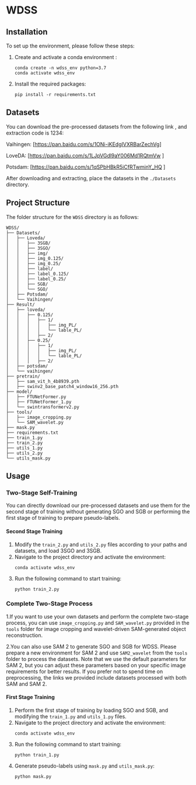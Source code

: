 # WDSS

## Installation
To set up the environment, please follow these steps:

1. Create and activate a conda environment :
    ```shell
    conda create -n wdss_env python=3.7
    conda activate wdss_env
    ```

2. Install the required packages:
    ```shell
    pip install -r requirements.txt
    ```

## Datasets
You can download the pre-processed datasets from the following  link , and extraction code is 1234:

Vaihingen: [https://pan.baidu.com/s/1ONi-iKEdgIVXRBarZechVg]

LoveDA: [https://pan.baidu.com/s/1LJpVGdl9aY006Md1RQtmVw ]

Potsdam: [https://pan.baidu.com/s/1qSPbHBkR5iCfRTwminY_HQ ]

After downloading and extracting, place the datasets in the `./Datasets` directory.

## Project Structure

The folder structure for the `WDSS` directory is as follows:

```plaintext
WDSS/
├── Datasets/
│   ├── Loveda/
│   │   ├── 3SGB/
│   │   ├── 3SGO/
│   │   ├── img/
│   │   ├── img_0.125/
│   │   ├── img_0.25/
│   │   ├── label/
│   │   ├── label_0.125/
│   │   ├── label_0.25/
│   │   ├── SGB/
│   │   └── SGO/
│   ├── Potsdam/
│   └── Vaihingen/
├── Result/
│   ├── loveda/
│   │   ├── 0.125/
│   │   │   ├── 1/
│   │   │   │   ├── img_PL/
│   │   │   │   └── lable_PL/
│   │   │   ├── 2/
│   │   ├── 0.25/
│   │   │   ├── 1/
│   │   │   │   ├── img_PL/
│   │   │   │   └── lable_PL/
│   │   │   ├── 2/
│   ├── potsdam/
│   └── vaihingen/
├── pretrain/
│   ├── sam_vit_h_4b8939.pth
│   ├── swinv2_base_patch4_window16_256.pth
├── model/
│   ├── FTUNetFormer.py
│   ├── FTUNetFormer_1.py
│   └── swintransformerv2.py
├── tools/
│   ├── image_cropping.py
│   └── SAM_wavelet.py
├── mask.py
├── requirements.txt
├── train_1.py
├── train_2.py
├── utils_1.py
├── utils_2.py
└── utils_mask.py
```




## Usage

### Two-Stage Self-Training 
You can directly download our pre-processed datasets and use them for the second stage of training without generating SGO and SGB or performing the first stage of training to prepare pseudo-labels.

#### Second Stage Training
1. Modify the `train_2.py` and `utils_2.py` files according to your paths and datasets, and load 3SGO and 3SGB.
2. Navigate to the project directory and activate the environment:
    ```shell
    conda activate wdss_env
    ```
3. Run the following command to start training:
    ```shell
    python train_2.py
    ```

### Complete Two-Stage Process
1.If you want to use your own datasets and perform the complete two-stage process, you can use `image_cropping.py` and `SAM_wavelet.py` provided in the `tools` folder for image cropping and wavelet-driven SAM-generated object reconstruction.

2.You can also use SAM 2 to generate SGO and SGB for WDSS. Please prepare a new environment for SAM 2 and use `SAM2_wavelet` from the `tools` folder to process the datasets. Note that we use the default parameters for SAM 2, but you can adjust these parameters based on your specific image requirements for better results. If you prefer not to spend time on preprocessing, the links we provided include datasets processed with both SAM and SAM 2.


#### First Stage Training
1. Perform the first stage of training by loading SGO and SGB, and modifying the `train_1.py` and `utils_1.py` files.
2. Navigate to the project directory and activate the environment:
    ```shell
    conda activate wdss_env
    ```
3. Run the following command to start training:
    ```shell
    python train_1.py
    ```
4. Generate pseudo-labels using `mask.py` and `utils_mask.py`:
    ```shell
    python mask.py
    ```

